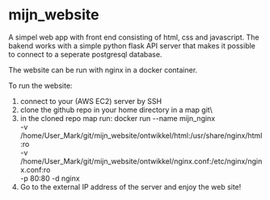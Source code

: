 # mijn_website
A simpel web app with front end consisting of html, css and javascript.
The bakend works with a simple python flask API server that makes it
possible to connect to a seperate postgresql database.

The website can be run with nginx in a docker container.

To run the website:
1. connect to your (AWS EC2) server by SSH
2. clone the github repo in your home directory in a map git\ 
3. in the cloned repo map run:
   docker run --name mijn_nginx \
          -v /home/User_Mark/git/mijn_website/ontwikkel/html:/usr/share/nginx/html:ro \
          -v /home/User_Mark/git/mijn_website/ontwikkel/nginx.conf:/etc/nginx/nginx.conf:ro \
          -p 80:80 -d nginx
3. Go to the external IP address of the server and enjoy the web site!
